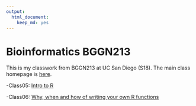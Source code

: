 ```yaml
---
output: 
  html_document: 
    keep_md: yes
---
```

# Bioinformatics BGGN213

This is my classwork from BGGN213 at UC San Diego (S18). The main class homepage is [here](https://bioboot.github.io/bggn213_S18/).

-Class05: [Intro to R](https://github.com/corrinaelder/bggn213/blob/master/Lec5/Lec5.html)

-Class06: [Why, when and how of writing your own R functions](https://github.com/corrinaelder/bggn213/blob/master/Lec5/Lecture_6_Homework_Corrina_Elder.md)

